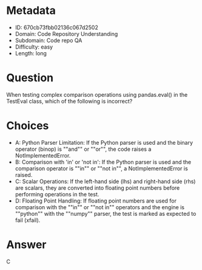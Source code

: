 # Metadata

- ID: 670cb73fbb02136c067d2502
- Domain: Code Repository Understanding
- Subdomain: Code repo QA
- Difficulty: easy
- Length: long

# Question

When testing complex comparison operations using pandas.eval() in the TestEval class, which of the following is incorrect?

# Choices

- A: Python Parser Limitation: If the Python parser is used and the binary operator (binop) is ""and"" or ""or"", the code raises a NotImplementedError.
- B: Comparison with 'in' or 'not in': If the Python parser is used and the comparison operator is ""in"" or ""not in"", a NotImplementedError is raised.
- C: Scalar Operations: If the left-hand side (lhs) and right-hand side (rhs) are scalars, they are converted into floating point numbers before performing operations in the test.
- D: Floating Point Handling: If floating point numbers are used for comparison with the ""in"" or ""not in"" operators and the engine is ""python"" with the ""numpy"" parser, the test is marked as expected to fail (xfail).

# Answer

C
